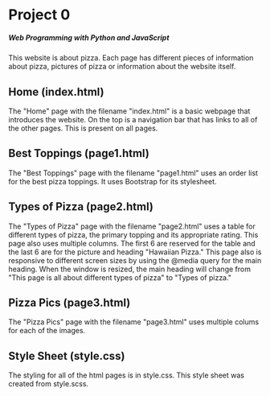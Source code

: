 # Project 0

##### Web Programming with Python and JavaScript
This website is about pizza. Each page has different pieces of information about pizza, pictures of pizza or information about the website itself.

## Home (index.html)

The "Home" page with the filename "index.html" is a basic webpage that introduces the website. On the top is a navigation bar that has links to all of the other pages. This is present on all pages.

## Best Toppings (page1.html)

The "Best Toppings" page with the filename "page1.html" uses an order list for the best pizza toppings. It uses Bootstrap for its stylesheet.

## Types of Pizza (page2.html)

The "Types of Pizza" page with the filename "page2.html" uses a table for different types of pizza, the primary topping and its appropriate rating. This page also uses multiple columns. The first 6 are reserved for the table and the last 6 are for the picture and heading "Hawaiian Pizza." This page also is responsive to different screen sizes by using the @media query for the main heading. When the window is resized, the main heading will change from "This page is all about different types of pizza" to "Types of pizza."

## Pizza Pics (page3.html)

The "Pizza Pics" page with the filename "page3.html" uses multiple colums for each of the images.

## Style Sheet (style.css)

The styling for all of the html pages is in style.css. This style sheet was created from style.scss.
